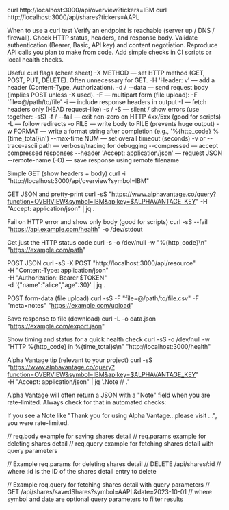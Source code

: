 
curl http://localhost:3000/api/overview?tickers=IBM
curl http://localhost:3000/api/shares?tickers=AAPL  



When to use a curl test
Verify an endpoint is reachable (server up / DNS / firewall).
Check HTTP status, headers, and response body.
Validate authentication (Bearer, Basic, API key) and content negotiation.
Reproduce API calls you plan to make from code.
Add simple checks in CI scripts or local health checks.


Useful curl flags (cheat sheet)
-X METHOD — set HTTP method (GET, POST, PUT, DELETE). Often unnecessary for GET.
-H 'Header: v' — add a header (Content-Type, Authorization).
-d / --data — send request body (implies POST unless -X used).
-F — multipart form (file upload): -F 'file=@/path/to/file'
-i — include response headers in output
-I — fetch headers only (HEAD request-like)
-s / -S — silent / show errors (use together: -sS)
-f / --fail — exit non-zero on HTTP 4xx/5xx (good for scripts)
-L — follow redirects
-o FILE — write body to FILE (prevents huge output)
-w FORMAT — write a format string after completion (e.g., '%{http_code} %{time_total}\n')
--max-time NUM — set overall timeout (seconds)
-v or --trace-ascii path — verbose/tracing for debugging
--compressed — accept compressed responses
--header 'Accept: application/json' — request JSON
--remote-name (-O) — save response using remote filename

Simple GET (show headers + body)
curl -i "http://localhost:3000/api/overview?symbol=IBM"

GET JSON and pretty-print
curl -sS "https://www.alphavantage.co/query?function=OVERVIEW&symbol=IBM&apikey=$ALPHAVANTAGE_KEY" -H "Accept: application/json" | jq .


Fail on HTTP error and show only body (good for scripts)
curl -sS --fail "https://api.example.com/health" -o /dev/stdout

Get just the HTTP status code
curl -s -o /dev/null -w "%{http_code}\n" "https://example.com/path"

POST JSON
curl -sS -X POST "http://localhost:3000/api/resource" \
  -H "Content-Type: application/json" \
  -H "Authorization: Bearer $TOKEN" \
  -d '{"name":"alice","age":30}' | jq .

POST form-data (file upload)
curl -sS -F "file=@/path/to/file.csv" -F "meta=notes" "https://example.com/upload"

Save response to file (download)
curl -L -o data.json "https://example.com/export.json"

Show timing and status for a quick health check
curl -sS -o /dev/null -w "HTTP %{http_code} in %{time_total}s\n" "http://localhost:3000/health"

Alpha Vantage tip (relevant to your project)
curl -sS "https://www.alphavantage.co/query?function=OVERVIEW&symbol=IBM&apikey=$ALPHAVANTAGE_KEY" \
  -H "Accept: application/json" | jq '.Note // .'

Alpha Vantage will often return a JSON with a "Note" field when you are rate-limited. Always check for that in automated checks:


If you see a Note like "Thank you for using Alpha Vantage...please visit ...", you were rate-limited.




// req.body example for saving shares detail
// req.params example for deleting shares detail
// req.query example for fetching shares detail with query parameters


// Example req.params for deleting shares detail
// DELETE /api/shares/:id
// where :id is the ID of the shares detail entry to delete

// Example req.query for fetching shares detail with query parameters
// GET /api/shares/savedShares?symbol=AAPL&date=2023-10-01
// where symbol and date are optional query parameters to filter results